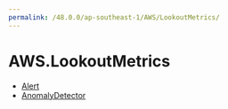 ```yaml
---
permalink: /48.0.0/ap-southeast-1/AWS/LookoutMetrics/
---
```


# AWS.LookoutMetrics



* [Alert](Alert.md)
* [AnomalyDetector](AnomalyDetector.md)